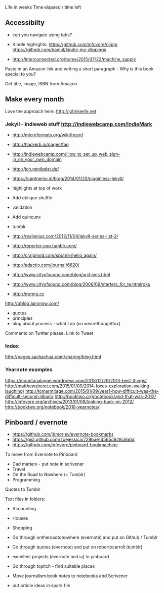 
Life in weeks
Time elapsed / time left

## Accessibilty
- can you navigate using tabs?

- Kindle highlights:
https://github.com/infovore/clippr
https://github.com/baniol/kindle-my-clippings
- http://interconnected.org/home/2015/07/22/machine_supply

Paste in an Amazon link and writing a short paragraph - Why is this book special to you?

Get title, image, ISBN from Amazon

## Make every month
Love the approach here: http://johnkeefe.net

### Jekyll - indieweb stuff http://indiewebcamp.com/IndieMark
- http://microformats.org/wiki/hcard
- http://hackerb.io/pages/faq
- http://indiewebcamp.com/How_to_set_up_web_sign-in_on_your_own_domain
- http://jch.penibelst.de/
- https://captnemo.in/blog/2014/01/20/pluginless-jekyll/

- highlights at top of work
- Add oblique shuffle
- validation
- Add quincunx
- tumblr
- http://realjenius.com/2012/11/04/jekyll-series-list-2/
- http://reporter-app.tumblr.com/

- http://craigmod.com/sputnik/hello_again/
- http://adactio.com/journal/6620/
- http://www.cityofsound.com/blog/archives.html
- http://www.cityofsound.com/blog/2006/09/starters_for_te.htmlroku
- http://mrmrs.cc

http://qblog.aaronsw.com/

- quotes
- principles
- blog about process - what I do (on wearethoughtfox)

Comments on Twitter please. Link to Tweet

### Index
http://pages.sachachua.com/sharing/blog.html

### Yearnote examples
https://mountanalogue.wordpress.com/2013/12/29/2013-best-things/
http://matthewsheret.com/2015/01/09/2014-foxes-exploration-walking-laughing/
http://tomarmitage.com/2015/01/09/year1-how-difficult-was-the-difficult-second-album/
http://booktwo.org/notebook/and-that-was-2012/
http://infovore.org/archives/2013/01/06/looking-back-on-2012/
http://booktwo.org/notebook/2010-yearnotes/

## Pinboard / evernote
- https://github.com/jbmorley/evernote-bookmarks
- https://gist.github.com/zoejessica/729bae14565c928c9a0d
- https://github.com/infovore/pinboard-bookmachine

To move from Evernote to Pinboard
- Dad matters - put note in scrivener
- Travel
- On the Road to Nowhere (+ Tumblr)
- Programming

Quotes to Tumblr

Text files in folders:
- Accounting
- Houses
- Shopping

- Go through ontheroadtonowhere (evernote) and put on Github / Tumblr
- Go through quotes (evernote) and put on robertocarroll (tumblr)
- excellent projects (evernote and ia) to pinboard
- Go through topitch - find suitable places
- Move journalism book notes to notebooks and Scrivener
- put article ideas in spark file









